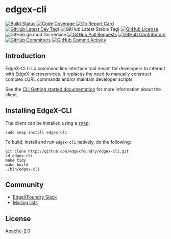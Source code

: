 # edgex-cli
[![Build Status](https://jenkins.edgexfoundry.org/view/EdgeX%20Foundry%20Project/job/edgexfoundry/job/edgex-cli/job/main/badge/icon)](https://jenkins.edgexfoundry.org/view/EdgeX%20Foundry%20Project/job/edgexfoundry/job/edgex-cli/job/main/) [![Code Coverage](https://codecov.io/gh/edgexfoundry/edgex-cli/branch/main/graph/badge.svg?token=wWeDPW5a81)](https://codecov.io/gh/edgexfoundry/edgex-cli) [![Go Report Card](https://goreportcard.com/badge/github.com/edgexfoundry/edgex-cli)](https://goreportcard.com/report/github.com/edgexfoundry/edgex-cli) [![GitHub Latest Dev Tag)](https://img.shields.io/github/v/tag/edgexfoundry/edgex-cli?include_prereleases&sort=semver&label=latest-dev)](https://github.com/edgexfoundry/edgex-cli/tags) ![GitHub Latest Stable Tag)](https://img.shields.io/github/v/tag/edgexfoundry/edgex-cli?sort=semver&label=latest-stable) [![GitHub License](https://img.shields.io/github/license/edgexfoundry/edgex-cli)](https://choosealicense.com/licenses/apache-2.0/) ![GitHub go.mod Go version](https://img.shields.io/github/go-mod/go-version/edgexfoundry/edgex-cli) [![GitHub Pull Requests](https://img.shields.io/github/issues-pr-raw/edgexfoundry/edgex-cli)](https://github.com/edgexfoundry/edgex-cli/pulls) [![GitHub Contributors](https://img.shields.io/github/contributors/edgexfoundry/edgex-cli)](https://github.com/edgexfoundry/edgex-cli/contributors) [![GitHub Committers](https://img.shields.io/badge/team-committers-green)](https://github.com/orgs/edgexfoundry/teams/edgex-cli-committers/members) [![GitHub Commit Activity](https://img.shields.io/github/commit-activity/m/edgexfoundry/edgex-cli)](https://github.com/edgexfoundry/edgex-cli/commits)

## Introduction

EdgeX-CLI is a command line interface tool meant for developers to interact with EdgeX microservices. It replaces the need to manually construct complex cURL commands and/or maintain developer scripts.

See the [CLI Getting started documentation](https://docs.edgexfoundry.org/2.2/getting-started/tools/Ch-CommandLineInterface/) for more information about the client. 

## Installing EdgeX-CLI

The client can be installed using a [snap](https://github.com/edgexfoundry/edgex-cli/tree/main/snap):

```
sudo snap install edgex-cli
```

To build, install and run `edgex-cli` natively, do the following:
```
git clone http://github.com/edgexfoundry/edgex-cli.git
cd edgex-cli
make tidy
make build
./bin/edgex-cli
```

## Community
- [EdgeXFoundry Slack](https://slack.edgexfoundry.org/)
- [Mailing lists](https://lists.edgexfoundry.org/g/main)

## License
[Apache-2.0](LICENSE)
